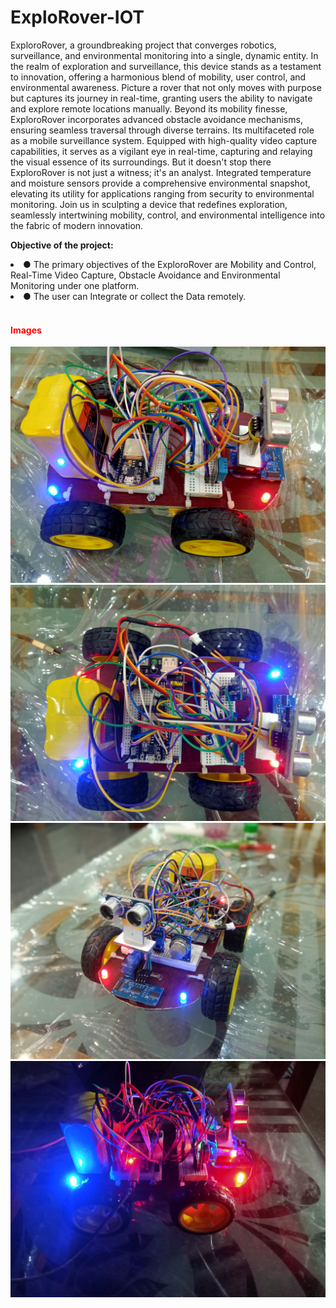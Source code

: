 # ExploRover-IOT

ExploroRover, a groundbreaking project that converges robotics, surveillance, and environmental monitoring into a single, dynamic entity. In the realm of exploration and surveillance, this device stands as a testament to innovation, offering a harmonious blend of mobility, user control, and environmental awareness. Picture a rover that not only moves with purpose but captures its journey in real-time, granting users the ability to navigate and explore remote locations manually. Beyond its mobility finesse, ExploroRover incorporates advanced obstacle avoidance mechanisms, ensuring seamless traversal through diverse terrains. 
Its multifaceted role as a mobile surveillance system. Equipped with high-quality video capture capabilities, it serves as a vigilant eye in real-time, capturing and relaying the visual essence of its surroundings. But it doesn't stop there ExploroRover is not just a witness; it's an analyst. Integrated temperature and moisture sensors provide a comprehensive environmental snapshot, elevating its utility for applications ranging from security to environmental monitoring. Join us in sculpting a device that redefines exploration, seamlessly intertwining mobility, control, and environmental intelligence into the fabric of modern innovation.

<b> Objective of the project: </b><br>
<li>●	The primary objectives of the ExploroRover are Mobility and Control, Real-Time Video Capture, Obstacle Avoidance and Environmental Monitoring under one platform.</li>
<li>●	The user can Integrate or collect the Data remotely.</li>
<br>
<h4 style="color:red;"> Images</h4>
<img src="SampleData/IMG20231114180733.jpg"/>
<img src="SampleData/IMG20231114180737.jpg"/>
<img src="SampleData/IMG20231114180806.jpg"/>
<img src="SampleData/IMG20231114180845.jpg"/>

